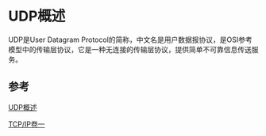 # UDP概述

UDP是User Datagram Protocol的简称，中文名是用户数据报协议，是OSI参考模型中的传输层协议，它是一种无连接的传输层协议，提供简单不可靠信息传送服务。



## 参考

[UDP概述](https://blog.csdn.net/china_jeffery/article/details/78923428)

[TCP/IP卷一](http://www.52im.net/topic-tcpipvol1.html)



